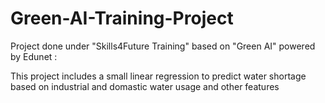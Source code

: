 # Green-AI-Training-Project
Project done under "Skills4Future Training" based on "Green AI" powered by Edunet :

This project includes a small linear regression to predict water shortage based on industrial and domastic water usage and other features
